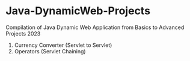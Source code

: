 # Java-DynamicWeb-Projects
Compilation of Java Dynamic Web Application from Basics to Advanced Projects 2023

1. Currency Converter (Servlet to Servlet)
2. Operators (Servlet Chaining)
